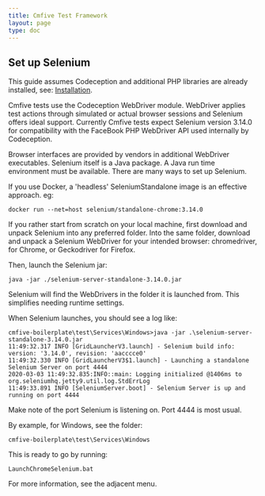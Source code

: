 ```yaml
---
title: Cmfive Test Framework
layout: page
type: doc
---
```


## Set up Selenium

This guide assumes Codeception and additional PHP libraries are already installed, see: [Installation](/documentation/cmfive_tests/installcodecept).

Cmfive tests use the Codeception WebDriver module. WebDriver applies test actions through simulated or actual browser sessions and Selenium offers ideal support. Currently Cmfive tests expect Selenium version 3.14.0 for compatibility with the FaceBook PHP WebDriver API used internally by Codeception.  

Browser interfaces are provided by vendors in additional WebDriver executables. Selenium itself is a Java package. A Java run time environment must be available. There are many ways to set up Selenium.   

If you use Docker, a 'headless' SeleniumStandalone image is an effective approach.
eg:
```batch
docker run --net=host selenium/standalone-chrome:3.14.0
```

If you rather start from scratch on your local machine, first download and unpack Selenium into any preferred folder. Into the same folder, download and unpack a Selenium WebDriver for your intended browser: chromedriver, for Chrome, or Geckodriver for Firefox.

Then, launch the Selenium jar:
```batch
java -jar ./selenium-server-standalone-3.14.0.jar
```
Selenium will find the WebDrivers in the folder it is launched from. This simplifies needing runtime settings.

When Selenium launches, you should see a log like:
```log
cmfive-boilerplate\test\Services\Windows>java -jar .\selenium-server-standalone-3.14.0.jar
11:49:32.317 INFO [GridLauncherV3.launch] - Selenium build info: version: '3.14.0', revision: 'aacccce0'
11:49:32.330 INFO [GridLauncherV3$1.launch] - Launching a standalone Selenium Server on port 4444
2020-03-03 11:49:32.835:INFO::main: Logging initialized @1406ms to org.seleniumhq.jetty9.util.log.StdErrLog
11:49:33.891 INFO [SeleniumServer.boot] - Selenium Server is up and running on port 4444
```

Make note of the port Selenium is listening on. Port 4444 is most usual.

By example, for Windows, see the folder:
```batch
cmfive-boilerplate\test\Services\Windows
```
This is ready to go by running:
```batch
LaunchChromeSelenium.bat
```

For more information, see the adjacent menu.
